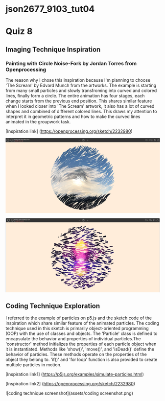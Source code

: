 # json2677_9103_tut04
# Quiz 8
## Imaging Technique Inspiration
### **Painting with Circle Noise-Fork by Jordan Torres from Openprocessing**

The reason why I chose this inspiration because I'm planning to choose 'The Scream' by Edvard Munch from the artworks. The example is starting from many small particles and slowly transfroming into curved and colored lines, finally form a circle. The entire animation has four stages, each change starts from the previous end position. This shares similar feature when I looked closer into 'The Scream' artwork, it also has a lot of curved shapes and combined of different colored lines. This draws my attention to interpret it in geometric patterns and how to make the curved lines animated in the groupwork task.

[Inspiration link] (https://openprocessing.org/sketch/2232980)

![1st image of the inspiration image](assets/Screenshot1.png)

![2nd image of the inspiration image](assets/Screenshot2.png)

## Coding Technique Exploration

I referred to the example of particles on p5.js and the sketch code of the inspiration which share similar feature of the animated particles. The coding technique used in this sketch is primarily object-oriented programming (OOP) with the use of classes and objects. The 'Particle' class is defined to encapsulate the behavior and properties of individual particles.The 'constructor' method initializes the properties of each particle object when it is instantiated. Methods like 'show()', 'move()', and 'isDead()' define the behavior of particles. These methods operate on the properties of the object they belong to. 'if()' and 'for loop' function is also provided to create multiple particles in motion.

[Inspiration link1] (https://p5js.org/examples/simulate-particles.html)

[Inspiration link2] (https://openprocessing.org/sketch/2232980)


![coding technique screenshot](assets/coding screenshot.png)